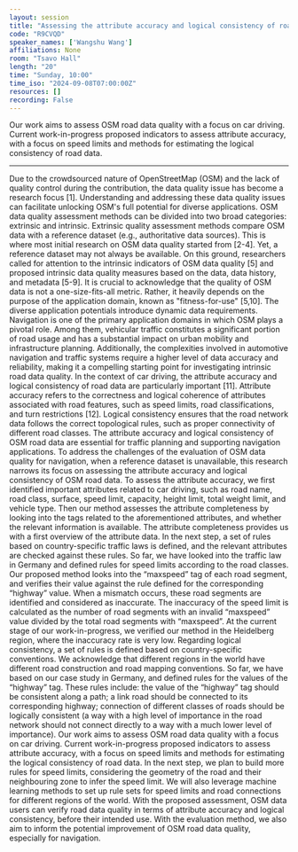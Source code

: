 ```yaml
---
layout: session
title: "Assessing the attribute accuracy and logical consistency of road data in OpenStreetMap"
code: "R9CVQD"
speaker_names: ['Wangshu Wang']
affiliations: None
room: "Tsavo Hall"
length: "20"
time: "Sunday, 10:00"
time_iso: "2024-09-08T07:00:00Z"
resources: []
recording: False
---
```


Our work aims to assess OSM road data quality with a focus on car driving. Current work-in-progress proposed indicators to assess attribute accuracy, with a focus on speed limits and methods for estimating the logical consistency of road data.

<hr>

Due to the crowdsourced nature of OpenStreetMap (OSM) and the lack of quality control during the contribution, the data quality issue has become a research focus [1]. Understanding and addressing these data quality issues can facilitate unlocking OSM's full potential for diverse applications. OSM data quality assessment methods can be divided into two broad categories: extrinsic and intrinsic. Extrinsic quality assessment methods compare OSM data with a reference dataset (e.g., authoritative data sources). This is where most initial research on OSM data quality started from [2-4]. Yet, a reference dataset may not always be available. On this ground, researchers called for attention to the intrinsic indicators of OSM data quality [5] and proposed intrinsic data quality measures based on the data, data history, and metadata [5-9]. 
It is crucial to acknowledge that the quality of OSM data is not a one-size-fits-all metric. Rather, it heavily depends on the purpose of the application domain, known as &#34;fitness-for-use&#34; [5,10]. The diverse application potentials introduce dynamic data requirements. Navigation is one of the primary application domains in which OSM plays a pivotal role. Among them, vehicular traffic constitutes a significant portion of road usage and has a substantial impact on urban mobility and infrastructure planning. Additionally, the complexities involved in automotive navigation and traffic systems require a higher level of data accuracy and reliability, making it a compelling starting point for investigating intrinsic road data quality.
In the context of car driving, the attribute accuracy and logical consistency of road data are particularly important [11]. Attribute accuracy refers to the correctness and logical coherence of attributes associated with road features, such as speed limits, road classifications, and turn restrictions [12]. Logical consistency ensures that the road network data follows the correct topological rules, such as proper connectivity of different road classes. The attribute accuracy and logical consistency of OSM road data are essential for traffic planning and supporting navigation applications.
To address the challenges of the evaluation of OSM data quality for navigation, when a reference dataset is unavailable, this research narrows its focus on assessing the attribute accuracy and logical consistency of OSM road data. 
To assess the attribute accuracy, we first identified important attributes related to car driving, such as road name, road class, surface, speed limit, capacity, height limit, total weight limit, and vehicle type. Then our method assesses the attribute completeness by looking into the tags related to the aforementioned attributes, and whether the relevant information is available. The attribute completeness provides us with a first overview of the attribute data. 
In the next step, a set of rules based on country-specific traffic laws is defined, and the relevant attributes are checked against these rules. So far, we have looked into the traffic law in Germany and defined rules for speed limits according to the road classes. Our proposed method looks into the “maxspeed” tag of each road segment, and verifies their value against the rule defined for the corresponding “highway” value. When a mismatch occurs, these road segments are identified and considered as inaccurate. 
The inaccuracy of the speed limit is calculated as the number of road segments with an invalid “maxspeed” value divided by the total road segments with “maxspeed”. At the current stage of our work-in-progress, we verified our method in the Heidelberg region, where the inaccuracy rate is very low. 
Regarding logical consistency, a set of rules is defined based on country-specific conventions. We acknowledge that different regions in the world have different road construction and road mapping conventions. So far, we have based on our case study in Germany, and defined rules for the values of the “highway” tag. These rules include: the value of the “highway” tag should be consistent along a path; a link road should be connected to its corresponding highway; connection of different classes of roads should be logically consistent (a way with a high level of importance in the road network should not connect directly to a way with a much lower level of importance).
Our work aims to assess OSM road data quality with a focus on car driving. Current work-in-progress proposed indicators to assess attribute accuracy, with a focus on speed limits and methods for estimating the logical consistency of road data. In the next step, we plan to build more rules for speed limits, considering the geometry of the road and their neighbouring zone to infer the speed limit. We will also leverage machine learning methods to set up rule sets for speed limits and road connections for different regions of the world. 
With the proposed assessment, OSM data users can verify road data quality in terms of attribute accuracy and logical consistency, before their intended use. With the evaluation method, we also aim to inform the potential improvement of OSM road data quality, especially for navigation.

